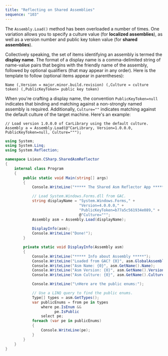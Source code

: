 ```yaml
---
title: "Reflecting on Shared Assemblies"
sequence: "103"
---
```


The `Assembly.Load()` method has been overloaded a number of times.
One variation allows you to specify a culture value (for **localized assemblies**),
as well as a version number and public key token value (for **shared assemblies**).

Collectively speaking, the set of items identifying an assembly is termed the **display name**.
The format of a display name is a comma-delimited string of name-value pairs
that begins with the friendly name of the assembly, followed by optional qualifiers (that may appear in any order).
Here is the template to follow (optional items appear in parentheses):

```text
Name (,Version = major.minor.build.revision) (,Culture = culture token) (,PublicKeyToken= public key token)
```

When you're crafting a display name, the convention `PublicKeyToken=null` indicates that
binding and matching against a non-strongly named assembly is required.
Additionally, `Culture=""` indicates matching against the default culture of the target machine.
Here's an example:

```text
// Load version 1.0.0.0 of CarLibrary using the default culture.
Assembly a = Assembly.Load(@"CarLibrary, Version=1.0.0.0, PublicKeyToken=null, Culture=""");
```

```csharp
using System;
using System.Linq;
using System.Reflection;

namespace Lsieun.CSharp.SharedAsmReflector
{
    internal class Program
    {
        public static void Main(string[] args)
        {
            Console.WriteLine("***** The Shared Asm Reflector App *****\n");

            // Load System.Windows.Forms.dll from GAC.
            string displayName = "System.Windows.Forms," +
                                 "Version=4.0.0.0," +
                                 "PublicKeyToken=b77a5c561934e089," +
                                 @"Culture=""";
            Assembly asm = Assembly.Load(displayName);
            
            DisplayInfo(asm);
            Console.WriteLine("Done!");
        }

        private static void DisplayInfo(Assembly asm)
        {
            Console.WriteLine("***** Info about Assembly *****");
            Console.WriteLine("Loaded from GAC? {0}", asm.GlobalAssemblyCache);
            Console.WriteLine("Asm Name: {0}", asm.GetName().Name);
            Console.WriteLine("Asm Version: {0}", asm.GetName().Version);
            Console.WriteLine("Asm Culture: {0}", asm.GetName().CultureInfo.DisplayName);

            Console.WriteLine("\nHere are the public enums:");

            // Use a LINQ query to find the public enums.
            Type[] types = asm.GetTypes();
            var publicEnums = from pe in types
                where pe.IsEnum &&
                      pe.IsPublic
                select pe;
            foreach (var pe in publicEnums)
            {
                Console.WriteLine(pe);
            }
        }
    }
}
```




